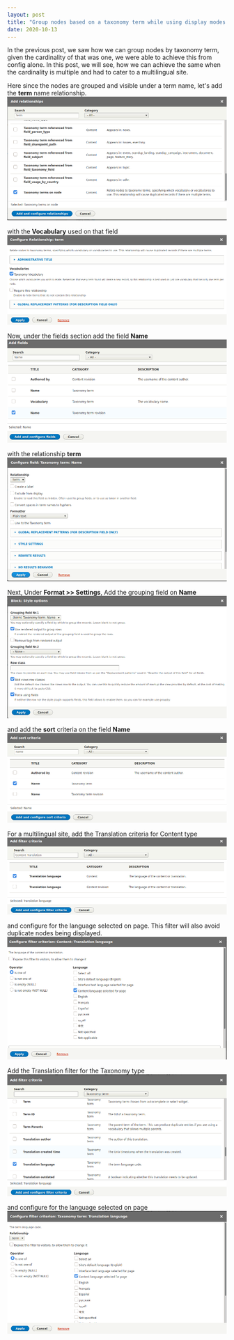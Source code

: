 ```yaml
---
layout: post
title: "Group nodes based on a taxonomy term while using display modes in views Part-2"
date: 2020-10-13
---
```

In the previous post, we saw how we can group nodes by taxonomy term, given the cardinality of that was one, we were able to achieve this from config alone. In this post, we will see, how we can achieve the same when the cardinality is multiple and had to cater to a multilingual site.

Here since the nodes are grouped and visible under a term name, let's add the **term** name relationship.
![term-relationship](/blog-13-oct/[blog-13-oct]1.png)


with the **Vocabulary** used on that field
![term-vocabulary](/blog-13-oct/[blog-13-oct]2.png)

Now, under the fields section add the field **Name**
![name-field](/blog-13-oct/[blog-13-oct]3.png)

with the relationship **term**
![name-term-relation](/blog-13-oct/[blog-13-oct]4.png)

Next, Under **Format >> Settings**, Add the grouping field on **Name**
![group-field](/blog-13-oct/[blog-13-oct]5.png)

and add the **sort** criteria on the field **Name**
![sort-field](/blog-13-oct/[blog-13-oct]6.png)

For a multilingual site, add the Translation criteria for Content type
![content](/blog-13-oct/[blog-13-oct]10.png)

and configure for the language selected on page. This filter will also avoid duplicate nodes being displayed.
![content-lang](/blog-13-oct/[blog-13-oct]11.png)

Add the Translation filter for the Taxonomy type
![taxonomy](/blog-13-oct/[blog-13-oct]12.png)

and configure for the language selected on page
![taxonomy-lang](/blog-13-oct/[blog-13-oct]13.png)





